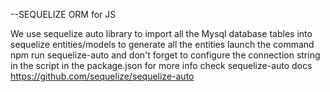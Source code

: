 --SEQUELIZE ORM for JS

We use sequelize auto library to import all the Mysql database tables into sequelize entities/models
to generate all the entities launch the command npm run sequelize-auto and don't forget to configure the connection string in the script in the package.json for more info check sequelize-auto docs https://github.com/sequelize/sequelize-auto


